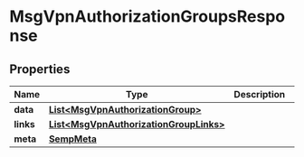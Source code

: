 
# MsgVpnAuthorizationGroupsResponse

## Properties
Name | Type | Description | Notes
------------ | ------------- | ------------- | -------------
**data** | [**List&lt;MsgVpnAuthorizationGroup&gt;**](MsgVpnAuthorizationGroup.md) |  |  [optional]
**links** | [**List&lt;MsgVpnAuthorizationGroupLinks&gt;**](MsgVpnAuthorizationGroupLinks.md) |  |  [optional]
**meta** | [**SempMeta**](SempMeta.md) |  | 



